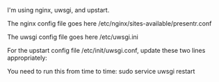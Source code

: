 I'm using nginx, uwsgi, and upstart.

The nginx config file goes here /etc/nginx/sites-available/presentr.conf

The uwsgi config file goes here /etc/uwsgi.ini

For the upstart config file /etc/init/uwsgi.conf, update these two lines appropriately:

You need to run this from time to time: sudo service uwsgi restart